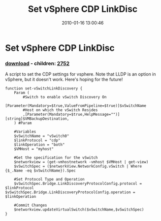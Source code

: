 ﻿---
pid:            1583
poster:         jgrote
title:          Set vSphere CDP LinkDisc
date:           2010-01-16 13:00:46
format:         posh
parent:         0
parent:         0
children:       2752
---

# Set vSphere CDP LinkDisc

### [download](1583.ps1) - children: [2752](2752.md)

A script to set the CDP settings for vsphere. Note that LLDP is an option in vSphere, but it doesn't work. Here's hoping for the future!

```posh
function set-vSwitchLinkDiscovery {
    Param (
        #Switch to enable vSwitch Discovery On
         [Parameter(Mandatory=$true,ValueFromPipeline=$true)]$vSwitchName
        #Host on which the vSwitch Resides
        ,[Parameter(Mandatory=$true,HelpMessage="")][string]$VMBackupDestination,
    ) #Param

	#Variables
	$vSwitchName = "vSwitch0"
	$linkProtocol = "cdp"
	$linkOperation = "both"
	$VMHost = "myhost"

	#Get the specification for the vSwitch
	$networkview = (get-vmhostnetwork -vmhost $VMHost | get-view)
	$vSwitchSpec = ($networkView.NetworkConfig.vSwitch | Where {$_.Name -eq $vSwitchName}).Spec

	#Set Protocol Type and Operation
	$vSwitchSpec.Bridge.LinkDiscoveryProtocolConfig.protocol = $linkProtocol	$vSwitchSpec.Bridge.LinkDiscoveryProtocolConfig.operation = $linkOperation

	#Commit Changes
	$networkview.updateVirtualSwitch($vSwitchName,$vSwitchSpec)
} 
```
